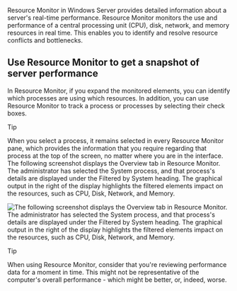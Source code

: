 Resource Monitor in Windows Server provides detailed information about a server's real-time performance. Resource Monitor monitors the use and performance of a central processing unit (CPU), disk, network, and memory resources in real time. This enables you to identify and resolve resource conflicts and bottlenecks.

## Use Resource Monitor to get a snapshot of server performance

In Resource Monitor, if you expand the monitored elements, you can identify which processes are using which resources. In addition, you can use Resource Monitor to track a process or processes by selecting their check boxes.

> [!TIP]
> When you select a process, it remains selected in every Resource Monitor pane, which provides the information that you require regarding that process at the top of the screen, no matter where you are in the interface.
The following screenshot displays the Overview tab in Resource Monitor. The administrator has selected the System process, and that process's details are displayed under the Filtered by System heading. The graphical output in the right of the display highlights the filtered elements impact on the resources, such as CPU, Disk, Network, and Memory.

![The following screenshot displays the Overview tab in Resource Monitor. The administrator has selected the System process, and that process's details are displayed under the Filtered by System heading. The graphical output in the right of the display highlights the filtered elements impact on the resources, such as CPU, Disk, Network, and Memory.](../media/resource-monitor.png)

> [!TIP]
> When using Resource Monitor, consider that you're reviewing performance data for a moment in time. This might not be representative of the computer's overall performance - which might be better, or, indeed, worse.
